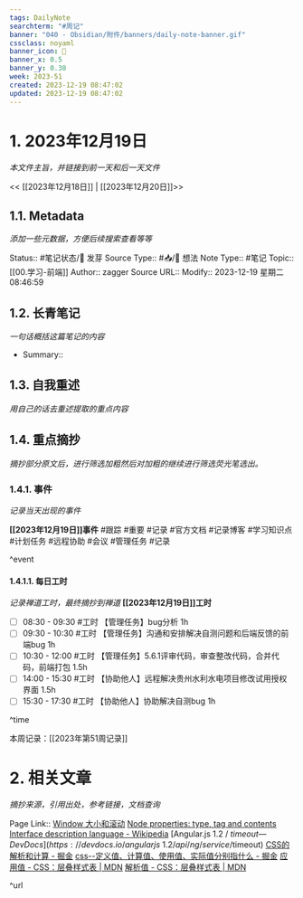 ```yaml
---
tags: DailyNote
searchterm: "#周记"
banner: "040 - Obsidian/附件/banners/daily-note-banner.gif"
cssclass: noyaml
banner_icon: 💌
banner_x: 0.5
banner_y: 0.38
week: 2023-51
created: 2023-12-19 08:47:02
updated: 2023-12-19 08:47:02
---
```


# 1. 2023年12月19日

_本文件主旨，并链接到前一天和后一天文件_

<< [[2023年12月18日]] | [[2023年12月20日]]>>

## 1.1. Metadata

_添加一些元数据，方便后续搜索查看等等_

Status:: #笔记状态/🌱 发芽
Source Type:: #📥/💭 想法 
Note Type:: #笔记
Topic:: [[00.学习-前端]]
Author:: zagger
Source URL::
Modify:: 2023-12-19 星期二 08:46:59

## 1.2. 长青笔记

_一句话概括这篇笔记的内容_

- Summary::

## 1.3. 自我重述

_用自己的话去重述提取的重点内容_

## 1.4. 重点摘抄

_摘抄部分原文后，进行筛选加粗然后对加粗的继续进行筛选荧光笔选出。_

### 1.4.1. 事件

_记录当天出现的事件_

**[[2023年12月19日]]事件** 
#跟踪 #重要 #记录 #官方文档 #记录博客 #学习知识点 #计划任务 #远程协助 #会议 #管理任务
#记录

^event

#### 1.4.1.1. 每日工时

_记录禅道工时，最终摘抄到禅道_
**[[2023年12月19日]]工时**
- [ ] 08:30 - 09:30 #工时 【管理任务】bug分析 1h
- [ ] 09:30 - 10:30 #工时 【管理任务】沟通和安排解决自测问题和后端反馈的前端bug 1h
- [ ] 10:30 - 12:00 #工时 【管理任务】5.6.1评审代码，审查整改代码，合并代码，前端打包 1.5h
- [ ] 14:00 - 15:30 #工时 【协助他人】远程解决贵州水利水电项目修改试用授权界面 1.5h
- [ ] 15:30 - 17:30 #工时 【协助他人】协助解决自测bug 1h

^time

本周记录：[[2023年第51周记录]]

# 2. 相关文章

_摘抄来源，引用出处，参考链接，文档查询_

Page Link::
[Window 大小和滚动](https://zh.javascript.info/size-and-scroll-window)
[Node properties: type, tag and contents](https://javascript.info/basic-dom-node-properties)
[Interface description language - Wikipedia](https://en.wikipedia.org/wiki/Interface_description_language)
[Angular.js 1.2 / $timeout — DevDocs](https://devdocs.io/angularjs~1.2/api/ng/service/$timeout)
[CSS的解析和计算 - 掘金](https://juejin.cn/post/6859361340294299661)
[css--定义值、计算值、使用值、实际值分别指什么 - 掘金](https://juejin.cn/post/6844903625748119565)
[应用值 - CSS：层叠样式表 | MDN](https://developer.mozilla.org/zh-CN/docs/Web/CSS/used_value)
[解析值 - CSS：层叠样式表 | MDN](https://developer.mozilla.org/zh-CN/docs/Web/CSS/resolved_value)

^url
